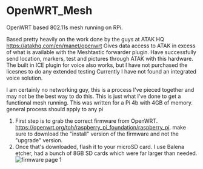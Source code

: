 # OpenWRT_Mesh
OpenWRT based 802.11s mesh running on RPi. 

Based pretty heavily on the work done by the guys at ATAK HQ  https://atakhq.com/en/manet/openwrt
Gives data access to ATAK in excess of what is available with the Meshtastic forwarder plugin.
Have successfully send location, markers, test and pictures through ATAK with this hardware. The built in ICE plugin for voice also works, but I have not purchased the licesnes to do any extended testing
Currently I have not found an integrated voice solution.

I am certainly no networking guy, this is a process I've pieced together and may not be the best way to do this. This is just what I've done to get a functional mesh running. 
This was written for a Pi 4b with 4GB of memory. general process should apply to any pi

1. First step is to grab the correct firmware from OpenWRT. https://openwrt.org/toh/raspberry_pi_foundation/raspberry_pi. make sure to download the "install" version of the firmware and not the "upgrade" version.
2. Once that's downloaded, flash it to your microSD card. I use Balena etcher, had a bunch of 8GB SD cards which were far larger than needed.
![firmware page 1](https://github.com/boyette2001/OpenWRT_Mesh/assets/74009174/f695b218-ec79-4328-95e8-2fe822c54435)
